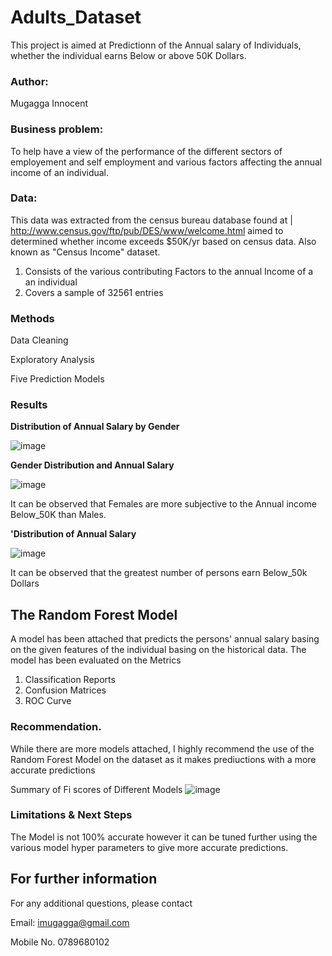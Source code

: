 # Adults_Dataset
This project is aimed at Predictionn of the Annual salary of Individuals, whether the individual earns Below or above 50K Dollars. 

### Author:
Mugagga Innocent

### Business problem:
To help have a view of the performance of the different sectors of employement and self employment and various factors affecting the annual income of an individual.

### Data:
This data was extracted from the census bureau database found at
| http://www.census.gov/ftp/pub/DES/www/welcome.html
aimed to determined whether income exceeds $50K/yr based on census data. Also known as "Census Income" dataset.

1. Consists of the various contributing Factors to the annual Income of a an individual
2. Covers a sample of 32561 entries

### Methods
Data Cleaning

Exploratory Analysis

Five Prediction Models 

### Results

**Distribution of Annual Salary by Gender**

![image](https://user-images.githubusercontent.com/123722205/231782149-27773a66-3c96-4220-a66c-5884253c4eee.png)

**Gender Distribution and Annual Salary**

![image](https://user-images.githubusercontent.com/123722205/231782830-5b255b13-3c9d-4ae8-8da0-1728f8321750.png)

It can be observed that Females are more subjective to the Annual income Below_50K than Males.

**'Distribution of Annual Salary**

![image](https://user-images.githubusercontent.com/123722205/232229649-a64df34e-09f2-46cd-92c9-c69bb528d364.png)


It can be observed that the greatest number of persons earn Below_50k Dollars

## The Random Forest Model

A model has been attached that predicts the persons' annual salary basing on the given features of the individual  basing on the historical data.
The model has been  evaluated on the Metrics
1. Classification Reports
2. Confusion Matrices
3. ROC Curve

### Recommendation.
While there are more models attached, I highly recommend the use of the Random Forest Model on the dataset as it makes prediuctions with a more accurate predictions 

Summary of Fi scores of Different Models
![image](https://user-images.githubusercontent.com/123722205/233099694-00aee471-6184-48f0-b8b6-7b86db09641a.png)

### Limitations & Next Steps
The Model is  not 100% accurate however it can be tuned further using the various model hyper parameters to give more accurate predictions.

## For further information
For any additional questions, please contact 

Email: imugagga@gmail.com

Mobile No. 0789680102






